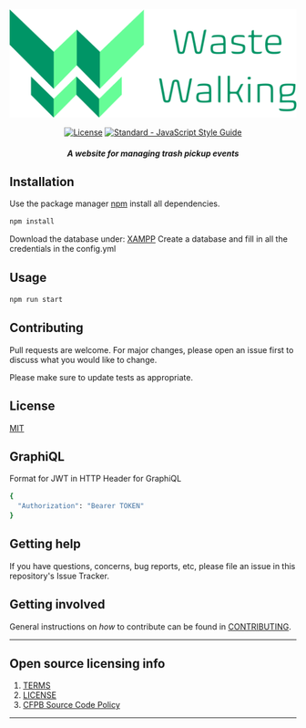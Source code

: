 <div align="center">

<img src="docs/images/logo_text.png" alt="Logo Waste Walking" width="600" />

[![License](https://img.shields.io/badge/license-MIT-blue.svg?style=flat)](https://github.com/WasteWalking/Backend_WasteWalking/blob/master/LICENSE)
[![Standard - JavaScript Style Guide](https://img.shields.io/badge/code%20style-standard-brightgreen.svg?style=flat)](http://standardjs.com/)

##### A website for managing trash pickup events

</div>

## Installation

Use the package manager [npm](https://www.npmjs.com/) install all dependencies.

```bash
npm install
```

Download the database under: [XAMPP](https://www.apachefriends.org/de/index.html)
Create a database and fill in all the credentials in the config.yml

## Usage

```bash
npm run start
```

## Contributing
Pull requests are welcome. For major changes, please open an issue first to discuss what you would like to change.

Please make sure to update tests as appropriate.

## License
[MIT](https://choosealicense.com/licenses/MIT/)

## GraphiQL
Format for JWT in HTTP Header for GraphiQL

```bash
{
  "Authorization": "Bearer TOKEN"
}
```

## Getting help

If you have questions, concerns, bug reports, etc, please file an issue in this repository's Issue Tracker.

## Getting involved

General instructions on _how_ to contribute can be found in [CONTRIBUTING](CONTRIBUTING.md).


----

## Open source licensing info
1. [TERMS](TERMS.md)
2. [LICENSE](LICENSE)
3. [CFPB Source Code Policy](https://github.com/cfpb/source-code-policy/)

----
